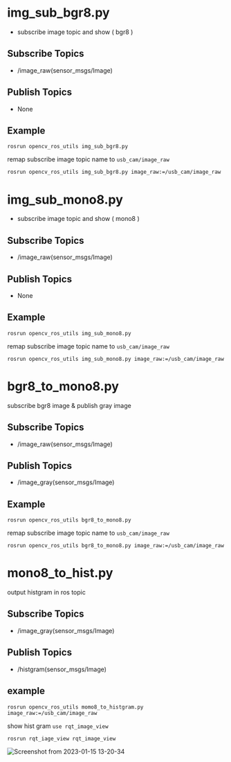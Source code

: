

# img_sub_bgr8.py

- subscribe image topic and show ( bgr8 )

## Subscribe Topics

- /image_raw(sensor_msgs/Image)

## Publish Topics

- None

## Example

```
rosrun opencv_ros_utils img_sub_bgr8.py
```

remap subscribe image topic name to `usb_cam/image_raw`

```
rosrun opencv_ros_utils img_sub_bgr8.py image_raw:=/usb_cam/image_raw
```

# img_sub_mono8.py

- subscribe image topic and show ( mono8 )

## Subscribe Topics

- /image_raw(sensor_msgs/Image)

## Publish Topics

- None

## Example

```
rosrun opencv_ros_utils img_sub_mono8.py
```

remap subscribe image topic name to `usb_cam/image_raw`

```
rosrun opencv_ros_utils img_sub_mono8.py image_raw:=/usb_cam/image_raw
```

# bgr8_to_mono8.py

subscribe bgr8 image & publish gray image

## Subscribe Topics

- /image_raw(sensor_msgs/Image)

## Publish Topics

- /image_gray(sensor_msgs/Image)

## Example

```
rosrun opencv_ros_utils bgr8_to_mono8.py
```

remap subscribe image topic name to `usb_cam/image_raw`

```
rosrun opencv_ros_utils bgr8_to_mono8.py image_raw:=/usb_cam/image_raw
```

# mono8_to_hist.py

output histgram in ros topic

## Subscribe Topics

- /image_gray(sensor_msgs/Image)

## Publish Topics

- /histgram(sensor_msgs/Image)

## example

```
rosrun opencv_ros_utils momo8_to_histgram.py image_raw:=/usb_cam/image_raw
```

show hist gram `use rqt_image_view` 

`rosrun rqt_iage_view rqt_image_view`

![Screenshot from 2023-01-15 13-20-34](https://user-images.githubusercontent.com/40942409/212522748-fbbc74d0-a2c2-40fa-a03e-b502bc465001.png)
